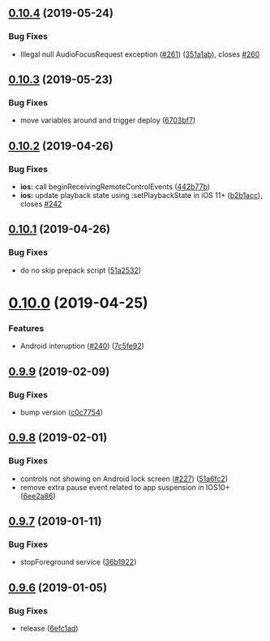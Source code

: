 ## [0.10.4](https://github.com/tanguyantoine/react-native-music-control/compare/v0.10.3...v0.10.4) (2019-05-24)


### Bug Fixes

* Illegal null AudioFocusRequest exception  ([#261](https://github.com/tanguyantoine/react-native-music-control/issues/261)) ([351a1ab](https://github.com/tanguyantoine/react-native-music-control/commit/351a1ab)), closes [#260](https://github.com/tanguyantoine/react-native-music-control/issues/260)

## [0.10.3](https://github.com/tanguyantoine/react-native-music-control/compare/v0.10.2...v0.10.3) (2019-05-23)


### Bug Fixes

* move variables around and trigger deploy ([6703bf7](https://github.com/tanguyantoine/react-native-music-control/commit/6703bf7))

## [0.10.2](https://github.com/tanguyantoine/react-native-music-control/compare/v0.10.1...v0.10.2) (2019-04-26)


### Bug Fixes

* **ios:** call beginReceivingRemoteControlEvents ([442b77b](https://github.com/tanguyantoine/react-native-music-control/commit/442b77b))
* **ios:** update playback state using :setPlaybackState in iOS 11+ ([b2b1acc](https://github.com/tanguyantoine/react-native-music-control/commit/b2b1acc)), closes [#242](https://github.com/tanguyantoine/react-native-music-control/issues/242)

## [0.10.1](https://github.com/tanguyantoine/react-native-music-control/compare/v0.10.0...v0.10.1) (2019-04-26)


### Bug Fixes

* do no skip prepack script ([51a2532](https://github.com/tanguyantoine/react-native-music-control/commit/51a2532))

# [0.10.0](https://github.com/tanguyantoine/react-native-music-control/compare/v0.9.9...v0.10.0) (2019-04-25)


### Features

* Android interuption ([#240](https://github.com/tanguyantoine/react-native-music-control/issues/240)) ([7c5fe92](https://github.com/tanguyantoine/react-native-music-control/commit/7c5fe92))

## [0.9.9](https://github.com/tanguyantoine/react-native-music-control/compare/v0.9.8...v0.9.9) (2019-02-09)


### Bug Fixes

* bump version ([c0c7754](https://github.com/tanguyantoine/react-native-music-control/commit/c0c7754))

## [0.9.8](https://github.com/tanguyantoine/react-native-music-control/compare/v0.9.7...v0.9.8) (2019-02-01)


### Bug Fixes

* controls not showing on Android lock screen ([#227](https://github.com/tanguyantoine/react-native-music-control/issues/227)) ([51a6fc2](https://github.com/tanguyantoine/react-native-music-control/commit/51a6fc2))
* remove extra pause event related to app suspension in IOS10+ ([6ee2a86](https://github.com/tanguyantoine/react-native-music-control/commit/6ee2a86))

## [0.9.7](https://github.com/tanguyantoine/react-native-music-control/compare/v0.9.6...v0.9.7) (2019-01-11)


### Bug Fixes

* stopForeground service ([36b1922](https://github.com/tanguyantoine/react-native-music-control/commit/36b1922))

## [0.9.6](https://github.com/tanguyantoine/react-native-music-control/compare/v0.9.5...v0.9.6) (2019-01-05)


### Bug Fixes

* release ([6efc1ad](https://github.com/tanguyantoine/react-native-music-control/commit/6efc1ad))
